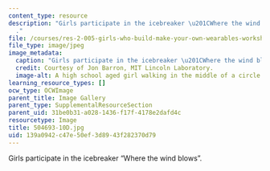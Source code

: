 ```yaml
---
content_type: resource
description: "Girls participate in the icebreaker \u201CWhere the wind blows\u201D\
  ."
file: /courses/res-2-005-girls-who-build-make-your-own-wearables-workshop-spring-2015/139a0942c47e50ef3d8943f282370d79_504693-10D.jpg
file_type: image/jpeg
image_metadata:
  caption: "Girls participate in the icebreaker \u201CWhere the wind blows\u201D."
  credit: Courtesy of Jon Barron, MIT Lincoln Laboratory.
  image-alt: A high school aged girl walking in the middle of a circle of girls.
learning_resource_types: []
ocw_type: OCWImage
parent_title: Image Gallery
parent_type: SupplementalResourceSection
parent_uid: 31be0b31-a028-1436-f17f-4178e2dafd4c
resourcetype: Image
title: 504693-10D.jpg
uid: 139a0942-c47e-50ef-3d89-43f282370d79
---
```

Girls participate in the icebreaker “Where the wind blows”.

